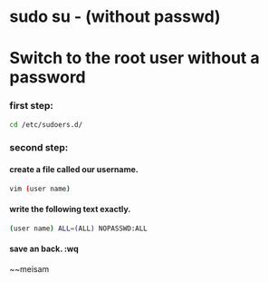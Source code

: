 # sudo su - (without passwd)

# Switch to the root user without a password
### first step:

```bash
cd /etc/sudoers.d/
```
### second step:
#### create a file called our username.

```bash
vim (user name) 
```
#### write the following text exactly.

```bash
(user name) ALL=(ALL) NOPASSWD:ALL
```
#### save an back. :wq
~~meisam

